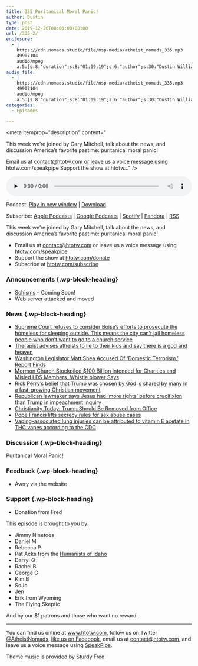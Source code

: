 ```yaml
---
title: 335 Puritanical Moral Panic!
author: Dustin
type: post
date: 2019-12-26T08:00:00+00:00
url: /335-2/
enclosure:
  - |
    https://cdn.nomads.studio/file/nsp-media/atheist_nomads_335.mp3
    49907104
    audio/mpeg
    a:5:{s:8:"duration";s:8:"01:09:19";s:6:"author";s:30:"Dustin Williams, Gary Mitchell";s:8:"explicit";s:1:"1";s:13:"episode_title";s:24:"Puritanical Moral Panic!";s:10:"episode_no";s:3:"335";}
audio_file:
  - |
    https://cdn.nomads.studio/file/nsp-media/atheist_nomads_335.mp3
    49907104
    audio/mpeg
    a:5:{s:8:"duration";s:8:"01:09:19";s:6:"author";s:30:"Dustin Williams, Gary Mitchell";s:8:"explicit";s:1:"1";s:13:"episode_title";s:24:"Puritanical Moral Panic!";s:10:"episode_no";s:3:"335";}
categories:
  - Episodes

---
```

<div itemscope itemtype="http://schema.org/AudioObject">
  <meta itemprop="name" content="335 Puritanical Moral Panic!" />
  
  <meta itemprop="uploadDate" content="2019-12-26T01:00:00-07:00" />
  
  <meta itemprop="encodingFormat" content="audio/mpeg" />
  
  <meta itemprop="duration" content="PT1H09M19S" />
  
  <meta itemprop="description" content="


This week we’re joined by Gary Mitchell, talk about the news, and discussion America’s favorite pastime: puritanical moral panic!








Email us at contact@htotw.com or leave us a voice message using htotw.com/speakpipe
Support the show at htotw..." />
  
  <meta itemprop="contentUrl" content="https://dts.podtrac.com/redirect.mp3/cdn.nomads.studio/file/nsp-media/atheist_nomads_335.mp3" />
  
  <meta itemprop="contentSize" content="47.6" />
  
  <div class="powerpress_player" id="powerpress_player_8598">
    <audio class="wp-audio-shortcode" id="audio-4167-342" preload="none" style="width: 100%;" controls="controls"><source type="audio/mpeg" src="https://dts.podtrac.com/redirect.mp3/cdn.nomads.studio/file/nsp-media/atheist_nomads_335.mp3?_=342" /><a href="https://dts.podtrac.com/redirect.mp3/cdn.nomads.studio/file/nsp-media/atheist_nomads_335.mp3">https://dts.podtrac.com/redirect.mp3/cdn.nomads.studio/file/nsp-media/atheist_nomads_335.mp3</a></audio>
  </div>
</div>

<p class="powerpress_links powerpress_links_mp3">
  Podcast: <a href="https://dts.podtrac.com/redirect.mp3/cdn.nomads.studio/file/nsp-media/atheist_nomads_335.mp3" class="powerpress_link_pinw" target="_blank" title="Play in new window" onclick="return powerpress_pinw('https://htotw.com/?powerpress_pinw=4167-podcast');" rel="nofollow">Play in new window</a> | <a href="https://dts.podtrac.com/redirect.mp3/cdn.nomads.studio/file/nsp-media/atheist_nomads_335.mp3" class="powerpress_link_d" title="Download" rel="nofollow" download="atheist_nomads_335.mp3">Download</a>
</p>

<p class="powerpress_links powerpress_subscribe_links">
  Subscribe: <a href="https://podcasts.apple.com/us/podcast/humanists-take-on-the-world/id530050098?mt=2&ls=1" class="powerpress_link_subscribe powerpress_link_subscribe_itunes" target="_blank" title="Subscribe on Apple Podcasts" rel="nofollow">Apple Podcasts</a> | <a href="https://www.google.com/podcasts?feed=aHR0cDovL2F0aGVpc3Rub21hZHMubGlic3luLmNvbS9yc3M%3D" class="powerpress_link_subscribe powerpress_link_subscribe_googleplay" target="_blank" title="Subscribe on Google Podcasts" rel="nofollow">Google Podcasts</a> | <a href="https://open.spotify.com/show/3LzK2xZGike6Tc1GEMtMbr?si=LieN9SNuTpq96smuaUsH8A" class="powerpress_link_subscribe powerpress_link_subscribe_spotify" target="_blank" title="Subscribe on Spotify" rel="nofollow">Spotify</a> | <a href="https://www.pandora.com/podcast/atheist-nomads/PC:10122?corr=62071012&part=ug" class="powerpress_link_subscribe powerpress_link_subscribe_pandora" target="_blank" title="Subscribe on Pandora" rel="nofollow">Pandora</a> | <a href="https://htotw.com/feed/podcast/" class="powerpress_link_subscribe powerpress_link_subscribe_rss" target="_blank" title="Subscribe via RSS" rel="nofollow">RSS</a>
</p>

This week we’re joined by Gary Mitchell, talk about the news, and discussion America’s favorite pastime: puritanical moral panic!

<!--more-->

  * Email us at <a href="mailto:contact@htotw.com” target=" rel="noopener noreferrer">contact@htotw.com</a> or leave us a voice message using <a href="https://htotw.com/speakpipe" target="_blank" rel="noopener noreferrer">htotw.com/speakpipe</a>
  * Support the show at <a href="https://htotw.com/donate" target="_blank" rel="noopener noreferrer">htotw.com/donate</a>
  * Subscribe at <a href="https://htotw.com/subscribe" target="_blank" rel="noopener noreferrer">htotw.com/subscribe</a>

### Announcements {.wp-block-heading}

  * <a href="https://schismpod.com/" target="_blank" rel="noopener noreferrer">Schisms</a> &#8211; Coming Soon!
  * Web server attacked and moved

### News {.wp-block-heading}

  * [Supreme Court refuses to consider Boise’s efforts to prosecute the homeless for sleeping outside. This means the city can’t jail homeless people who don’t want to go to a church service][1]
  * [Therapist advises atheists to lie to their kids and say there is a god and heaven][2]
  * [Washington Legislator Matt Shea Accused Of ‘Domestic Terrorism,’ Report Finds][3]
  * [Mormon Church Stockpiled $100 Billion Intended for Charities and Misled LDS Members, Whistle blower Says][4]
  * [Rick Perry’s belief that Trump was chosen by God is shared by many in a fast-growing Christian movement][5]
  * [Republican lawmaker says Jesus had ‘more rights’ before crucifixion than Trump in impeachment inquiry][6]
  * [Christianity Today: Trump Should Be Removed from Office][7]
  * [Pope Francis lifts secrecy rules for sex abuse cases][8]
  * [Vaping-associated lung injuries can be attributed to vitamin E acetate in THC vapes according to the CDC][9]

### Discussion {.wp-block-heading}

Puritanical Moral Panic!

### Feedback {.wp-block-heading}

  * Avery via the website

### Support {.wp-block-heading}

  * Donation from Fred

This episode is brought to you by:

  * Jimmy Ninetoes
  * Daniel M
  * Rebecca P
  * Pat Acks from the <a href="https://www.humanistsofidaho.org" target="_blank" rel="noopener noreferrer">Humanists of Idaho</a>
  * Darryl G
  * Rachel B
  * George G
  * Kim B
  * SoJo
  * Jen
  * Erik from Wyoming
  * The Flying Skeptic

And by our $1 patrons and those who want no reward.

<hr class="wp-block-separator" />

You can find us online at <a href="https://www.htotw.com/" target="_blank" rel="noopener noreferrer">www.htotw.com</a>, follow us on Twitter <a href="https://twitter.com/AtheistNomads" target="_blank" rel="noopener noreferrer">@AtheistNomads</a>, <a href="https://htotw.com/facebook" target="_blank" rel="noopener noreferrer">like us on Facebook</a>, email us at <contact@htotw.com>, and leave us a voice message using <a href="https://htotw.com/speakpipe" target="_blank" rel="noopener noreferrer">SpeakPipe</a>.

Theme music is provided by Sturdy Fred.

 [1]: https://www.usatoday.com/story/news/politics/2019/12/16/homeless-supreme-court-living-street-crime/4403793002/
 [2]: https://whyevolutionistrue.wordpress.com/2019/12/08/therapist-advises-atheists-to-lie-to-their-kids-pretending-theres-a-god-and-a-heaven/
 [3]: https://www.npr.org/2019/12/20/790192972/washington-legislator-matt-shear-accused-of-domestic-terrorism-report-finds
 [4]: https://www.newsweek.com/mormon-church-stockpiled-100-billion-intended-charities-misled-lds-members-whistleblower-says-1477809
 [5]: http://theconversation.com/rick-perrys-belief-that-trump-was-chosen-by-god-is-shared-by-many-in-a-fast-growing-christian-movement-127781
 [6]: https://www.cnn.com/2019/12/18/politics/trump-impeachment-jesus/index.html
 [7]: https://www.christianitytoday.com/ct/2019/december-web-only/trump-should-be-removed-from-office.html
 [8]: https://www.cnn.com/2019/12/17/europe/pope-vatican-secrecy-rules-intl/index.html
 [9]: https://www.theverge.com/2019/12/20/21031771/vaping-lung-injuries-vitamin-e-acetate-cdc-thc-chemical